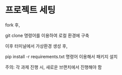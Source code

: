 # 프로젝트 세팅

fork 후,

git clone 명령어를 이용하여 로컬 환경에 구축

이후 터미널에서 가상환경 생성 후,

pip install -r requirements.txt
명령어 이용해서 패키지 설치

주의: 각 과제 진행 시, 새로운 브랜치에서 진행해야 함
